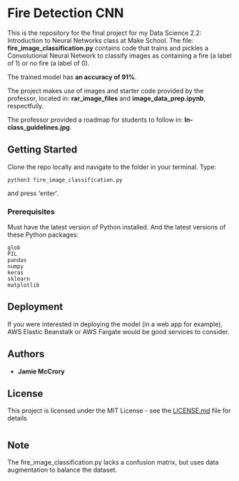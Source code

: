 # Fire Detection CNN

This is the repository for the final project for my Data Science 2.2: Introduction to Neural Networks class at Make School. The file: **fire_image_classification.py** contains code that trains and pickles a Convolutional Neural Network to classify images as containing a fire (a label of 1) or no fire (a label of 0).

The trained model has **an accuracy of 91%**.

The project makes use of images and starter code provided by the professor, located in: **rar_image_files** and **image_data_prep.ipynb**, respectfully.

The professor provided a roadmap for students to follow in: **In-class_guidelines.jpg**.

## Getting Started

Clone the repo locally and navigate to the folder in your terminal. Type:
```
python3 fire_image_classification.py
```
and press 'enter'.

### Prerequisites

Must have the latest version of Python installed. And the latest versions of these Python packages:

```
glob
PIL
pandas
numpy
keras
sklearn
matplotlib
```

## Deployment

If you were interested in deploying the model (in a web app for example), AWS Elastic Beanstalk or AWS Fargate would be good services to consider.

## Authors

* **Jamie McCrory**

## License

This project is licensed under the MIT License - see the [LICENSE.md](LICENSE.md) file for details

# 

## Note

The fire_image_classification.py lacks a confusion matrix, but uses data augmentation to balance the dataset.

#


